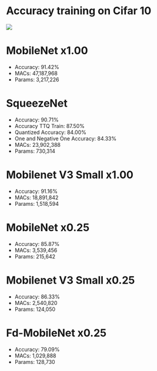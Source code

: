 # Accuracy training on Cifar 10

![](https://i.imgur.com/9dFUhJl.png)

# MobileNet x1.00
* Accuracy: 91.42%
* MACs: 47,187,968
* Params: 3,217,226

# SqueezeNet
* Accuracy: 90.71%
* Accuracy TTQ Train: 87.50%
* Quantized Accuracy: 84.00%
* One and Negative One Accuracy: 84.33%
* MACs: 23,902,388
* Params: 730,314

# Mobilenet V3 Small x1.00
* Accuracy: 91.16%
* MACs: 18,891,842
* Params: 1,518,594

# MobileNet x0.25
* Accuracy: 85.87%
* MACs: 3,539,456
* Params: 215,642

# Mobilenet V3 Small x0.25
* Accuracy: 86.33%
* MACs: 2,540,820
* Params: 124,050

# Fd-MobileNet x0.25
* Accuracy: 79.09%
* MACs: 1,029,888
* Params: 128,730
